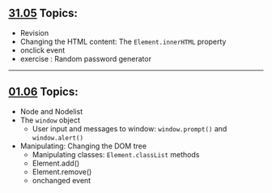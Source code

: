 ## [31.05](https://github.com/FbW-WD21-E11/live-coding/tree/main/may/31-05) Topics:
- Revision 
- Changing the HTML content: The `Element.innerHTML` property
- onclick event
- exercise : Random password generator  

--------------------------------------------
## [01.06](https://github.com/FbW-WD21-E11/live-coding/tree/main/jun/01-06) Topics:
- Node and Nodelist 
- The `window` object
  - User input and messages to window: `window.prompt()` and `window.alert()`
- Manipulating: Changing the DOM tree
  - Manipulating classes: `Element.classList` methods 
  - Element.add()
  - Element.remove()
  - onchanged event
